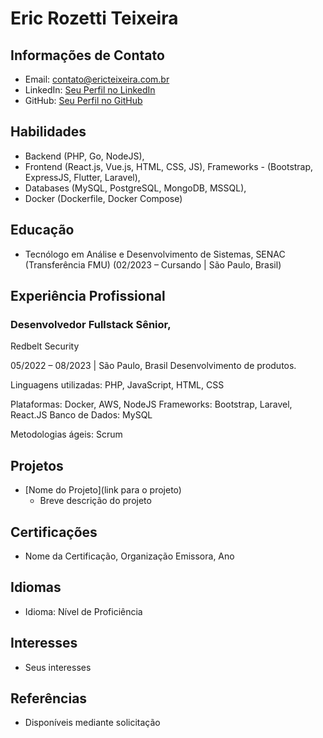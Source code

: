 # Eric Rozetti Teixeira

## Informações de Contato
- Email: contato@ericteixeira.com.br
- LinkedIn: [Seu Perfil no LinkedIn](https://linkedin.com/in/ericteixeira)
- GitHub: [Seu Perfil no GitHub](https://github.com/ertfly)

## Habilidades
- Backend (PHP, Go, NodeJS),
- Frontend (React.js, Vue.js, HTML, CSS, JS), Frameworks - (Bootstrap, ExpressJS, Flutter, Laravel),
- Databases (MySQL, PostgreSQL, MongoDB, MSSQL),
- Docker (Dockerfile, Docker Compose)

## Educação
- Tecnólogo em Análise e Desenvolvimento de Sistemas, SENAC (Transferência FMU) (02/2023 – Cursando | São Paulo, Brasil)

## Experiência Profissional
### Desenvolvedor Fullstack Sênior,
Redbelt Security

05/2022 – 08/2023 | São Paulo, Brasil Desenvolvimento de produtos.

Linguagens utilizadas: PHP, JavaScript, HTML, CSS

Plataformas: Docker, AWS, NodeJS Frameworks: Bootstrap, 
Laravel, React.JS Banco de Dados: MySQL

Metodologias ágeis: Scrum

## Projetos
- [Nome do Projeto](link para o projeto)
  - Breve descrição do projeto

## Certificações
- Nome da Certificação, Organização Emissora, Ano

## Idiomas
- Idioma: Nível de Proficiência

## Interesses
- Seus interesses

## Referências
- Disponíveis mediante solicitação